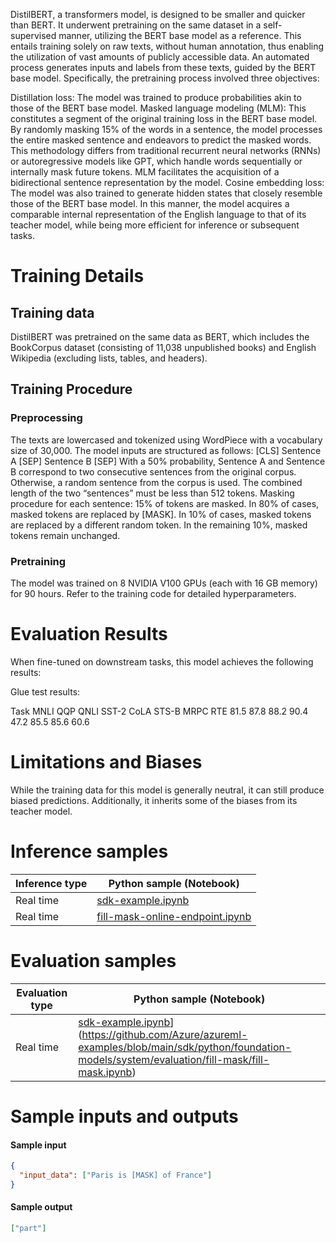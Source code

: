 DistilBERT, a transformers model, is designed to be smaller and quicker than BERT. It underwent pretraining on the same dataset in a self-supervised manner, utilizing the BERT base model as a reference. This entails training solely on raw texts, without human annotation, thus enabling the utilization of vast amounts of publicly accessible data. An automated process generates inputs and labels from these texts, guided by the BERT base model. Specifically, the pretraining process involved three objectives:

Distillation loss: The model was trained to produce probabilities akin to those of the BERT base model.
Masked language modeling (MLM): This constitutes a segment of the original training loss in the BERT base model. By randomly masking 15% of the words in a sentence, the model processes the entire masked sentence and endeavors to predict the masked words. This methodology differs from traditional recurrent neural networks (RNNs) or autoregressive models like GPT, which handle words sequentially or internally mask future tokens. MLM facilitates the acquisition of a bidirectional sentence representation by the model.
Cosine embedding loss: The model was also trained to generate hidden states that closely resemble those of the BERT base model.
In this manner, the model acquires a comparable internal representation of the English language to that of its teacher model, while being more efficient for inference or subsequent tasks.

# Training Details

## Training data

DistilBERT was pretrained on the same data as BERT, which includes the BookCorpus dataset (consisting of 11,038 unpublished books) and English Wikipedia (excluding lists, tables, and headers).

## Training Procedure

### Preprocessing

The texts are lowercased and tokenized using WordPiece with a vocabulary size of 30,000.
The model inputs are structured as follows: [CLS] Sentence A [SEP] Sentence B [SEP]
With a 50% probability, Sentence A and Sentence B correspond to two consecutive sentences from the original corpus. Otherwise, a random sentence from the corpus is used. The combined length of the two “sentences” must be less than 512 tokens.
Masking procedure for each sentence:
15% of tokens are masked.
In 80% of cases, masked tokens are replaced by [MASK].
In 10% of cases, masked tokens are replaced by a different random token.
In the remaining 10%, masked tokens remain unchanged.

### Pretraining

The model was trained on 8 NVIDIA V100 GPUs (each with 16 GB memory) for 90 hours. Refer to the training code for detailed hyperparameters.

# Evaluation Results

When fine-tuned on downstream tasks, this model achieves the following results:

Glue test results:

Task	MNLI	QQP	QNLI	SST-2	CoLA	STS-B	MRPC	RTE
81.5	87.8	88.2	90.4	47.2	85.5	85.6	60.6


# Limitations and Biases

While the training data for this model is generally neutral, it can still produce biased predictions. Additionally, it inherits some of the biases from its teacher model.

# Inference samples

Inference type|Python sample (Notebook)
|--|--|
Real time|[sdk-example.ipynb](https://aka.ms/sdk-notebook-examples)
Real time|[fill-mask-online-endpoint.ipynb](https://aka.ms/fill-mask-online-endpoint-oss)

# Evaluation samples

Evaluation type|Python sample (Notebook)
|--|--|
Real time|[sdk-example.ipynb](https://aka.ms/sdk-notebook-examples)](https://github.com/Azure/azureml-examples/blob/main/sdk/python/foundation-models/system/evaluation/fill-mask/fill-mask.ipynb)

# Sample inputs and outputs

#### Sample input
```json
{ 
  "input_data": ["Paris is [MASK] of France"]
} 
```

#### Sample output
```json
["part"]
```

